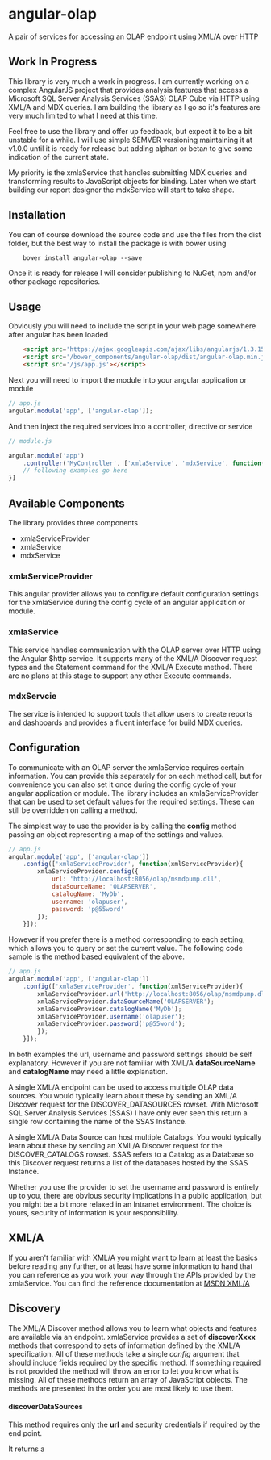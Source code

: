 # angular-olap
A pair of services for accessing an OLAP endpoint using XML/A over HTTP

## Work In Progress
This library is very much a work in progress.  I am currently working on a complex AngularJS project that provides analysis features that access a Microsoft SQL Server Analysis Services (SSAS) OLAP Cube via HTTP using XML/A and MDX queries.  I am building the library as I go so it's features are very much limited to what I need at this time.

Feel free to use the library and offer up feedback, but expect it to be a bit unstable for a while.  I will use simple SEMVER versioning maintaining it at v1.0.0 until it is ready for release but adding alpha*n* or beta*n* to give some indication of the current state.

My priority is the xmlaService that handles submitting MDX queries and transforming results to JavaScript objects for binding.  Later when we start building our report designer the mdxService will start to take shape.

## Installation
You can of course download the source code and use the files from the dist folder, but the best way to install the package is with bower using

```
    bower install angular-olap --save
```

Once it is ready for release I will consider publishing to NuGet, npm and/or other package repositories.

## Usage
Obviously you will need to include the script in your web page somewhere after angular has been loaded

```html
	<script src='https://ajax.googleapis.com/ajax/libs/angularjs/1.3.15/angular.min.js'></script>
	<script src='/bower_components/angular-olap/dist/angular-olap.min.js'></script>
	<script src='/js/app.js'></script>
```

Next you will need to import the module into your angular application or module

```javascript
// app.js
angular.module('app', ['angular-olap']);
```

And then inject the required services into a controller, directive or service

```javascript
// module.js

angular.module('app')
	.controller('MyController', ['xmlaService', 'mdxService', function(xmlaService, mdxService){
	// following examples go here
}]
```

## Available Components
The library provides three components
- xmlaServiceProvider
- xmlaService
- mdxService

### xmlaServiceProvider
This angular provider allows you to configure default configuration settings for the xmlaService during the config cycle of an angular application or module.

### xmlaService
This service handles communication with the OLAP server over HTTP using the Angular $http service.  It supports many of the XML/A Discover request types and the Statement command for the XML/A Execute method.  There are no plans at this stage to support any other Execute commands.

### mdxServcie
The service is intended to support tools that allow users to create reports and dashboards and provides a fluent interface for build MDX queries.

## Configuration

To communicate with an OLAP server the xmlaService requires certain information.  You can provide this separately for on each method call, but for convenience you can also set it once during the config cycle of your angular application or module.  The library includes an xmlaServiceProvider that can be used to set default values for the required settings.  These can still be overridden on calling a method.

The simplest way to use the provider is by calling the **config** method passing an object representing a map of the settings and values.

```javascript
// app.js
angular.module('app', ['angular-olap'])
	.config(['xmlaServiceProvider', function(xmlServiceProvider){
		xmlaServiceProvider.config({
			url: 'http://localhost:8056/olap/msmdpump.dll',
			dataSourceName: 'OLAPSERVER',
			catalogName: 'MyDb',
			username: 'olapuser',
			password: 'p@55word'
		});
	}]);
```

However if you prefer there is a method corresponding to each setting, which allows you to query or set the current value.  The following code sample is the method based equivalent of the above.

```javascript
// app.js
angular.module('app', ['angular-olap'])
	.config(['xmlaServiceProvider', function(xmlServiceProvider){
		xmlaServiceProvider.url('http://localhost:8056/olap/msmdpump.dll');
		xmlaServiceProvider.dataSourceName('OLAPSERVER');
		xmlaServiceProvider.catalogName('MyDb');
		xmlaServiceProvider.username('olapuser');
		xmlaServiceProvider.password('p@55word');
		});
	}]);
```

In both examples the url, username and password settings should be self explanatory.  However if you are not familiar with XML/A **dataSourceName** and **catalogName** may need a little explanation.

A single XML/A endpoint can be used to access multiple OLAP data sources.  You would typically learn about these by sending an XML/A Discover request for the DISCOVER_DATASOURCES rowset.  With Microsoft SQL Server Analysis Services (SSAS) I have only ever seen this return a single row containing the name of the SSAS Instance.

A single XML/A Data Source can host multiple Catalogs.  You would typically learn about these by sending an XML/A Discover request for the DISCOVER_CATALOGS rowset.  SSAS refers to a Catalog as a Database so this Discover request returns a list of the databases hosted by the SSAS Instance.

Whether you use the provider to set the username and password is entirely up to you, there are obvious security implications in a public application, but you might be a bit more relaxed in an Intranet environment.  The choice is yours, security of information is your responsibility.

## XML/A
If you aren't familiar with XML/A you might want to learn at least the basics before reading any further, or at least have some information to hand that you can reference as you work your way through the APIs provided by the xmlaService.  You can find the reference documentation at [MSDN XML/A](https://msdn.microsoft.com/en-us/library/ms186604(v=sql.120).aspx "MSDN XMLA reference documentation")


## Discovery

The XML/A Discover method allows you to learn what objects and features are available via an endpoint.  xmlaService provides a set of **discoverXxxx** methods that correspond to sets of information defined by the XML/A specification.  All of these methods take a single *config* argument that should include fields required by the specific method.  If something required is not provided the method will throw an error to let you know what is missing.  All of these methods return an array of JavaScript objects.  The methods are presented in the order you are most likely to use them.


#### discoverDataSources

This method requires only the **url** and security credentials if required by the end point.

It returns a











